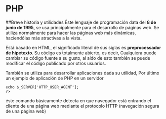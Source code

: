 # PHP

##Breve historia y utilidades
Éste lenguaje de programación data del **8 de junio de 1995**, se usa principalmente para el desarrollo de páginas web. 
Se utiliza normalmente para hacer las páginas web más dinámicas, haciendólas más atractivas a la vista.

Está basado en HTML, el significado literal de sus siglas es **preprocessador de hipetexto**. Su código es totalmente abierto, es decir,
Cualquiera puede cambiar su código fuente a su gusto, al aldo de esto también se puede modificar el código publicado por otros usuarios.


También se utiliza para desarrollar aplicaciones dada su utilidad, Por último un ejemplo de aplicación de PHP en un servidor



```<?php
echo $_SERVER['HTTP_USER_AGENT'];
?>
```

éste comando básicamente detecta en que navegador está entrando el cliente de una página web mediante el protocolo HTTP (navegación segura
de una página web)










